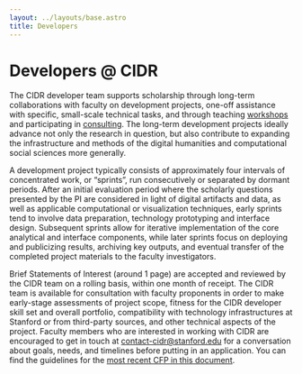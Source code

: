 ```yaml
---
layout: ../layouts/base.astro
title: Developers
---
```


# Developers @ CIDR

The CIDR developer team supports scholarship through long-term collaborations with faculty on development projects, one-off assistance with specific, small-scale technical tasks, and through teaching [workshops](workshops/) and participating in [consulting](consulting/). The long-term development projects ideally advance not only the research in question, but also contribute to expanding the infrastructure and methods of the digital humanities and computational social sciences more generally.

A development project typically consists of approximately four intervals of concentrated work, or “sprints”, run consecutively or separated by dormant periods. After an initial evaluation period where the scholarly questions presented by the PI are considered in light of digital artifacts and data, as well as applicable computational or visualization techniques, early sprints tend to involve data preparation, technology prototyping and interface design. Subsequent sprints allow for iterative implementation of the core analytical and interface components, while later sprints focus on deploying and publicizing results, archiving key outputs, and eventual transfer of the completed project materials to the faculty investigators.

Brief Statements of Interest (around 1 page) are accepted and reviewed by the CIDR team on a rolling basis, within one month of receipt. The CIDR team is available for consultation with faculty proponents in order to make early-stage assessments of project scope, fitness for the CIDR developer skill set and overall portfolio, compatibility with technology infrastructures at Stanford or from third-party sources, and other technical aspects of the project. Faculty members who are interested in working with CIDR are encouraged to get in touch at contact-cidr@stanford.edu for a conversation about goals, needs, and timelines before putting in an application. You can find the guidelines for the [most recent CFP in this document](https://drive.google.com/file/d/10Bn7CZ3awwBumDTffShhuZqEJBKOZdJi/view?usp=sharing).
